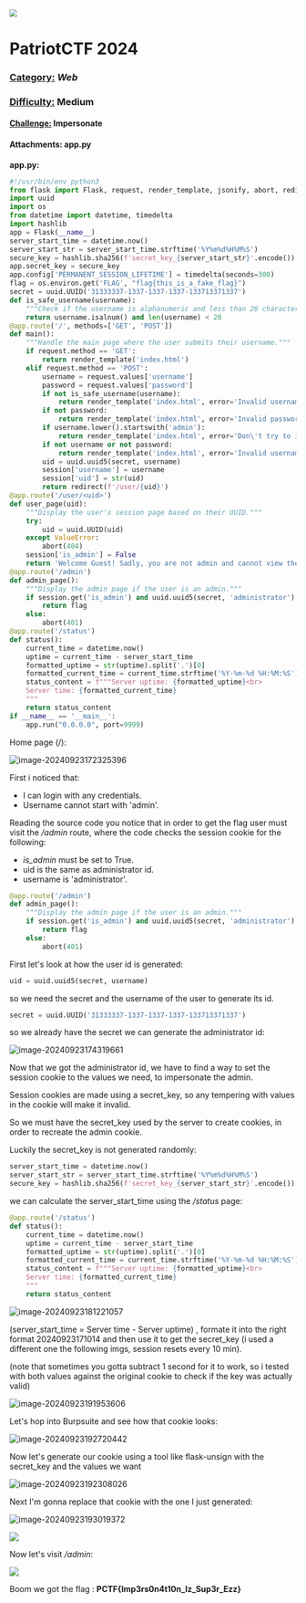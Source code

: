 <img src="./imgs/patriotctf/banner.png" style="zoom:80%;" />

# PatriotCTF 2024

### <u>Category:</u> 	*Web*

### <u>Difficulty:</u>	Medium

#### <u>Challenge:</u> 	Impersonate

#### Attachments:	app.py



**app.py:**

```python
#!/usr/bin/env python3
from flask import Flask, request, render_template, jsonify, abort, redirect, session
import uuid
import os
from datetime import datetime, timedelta
import hashlib
app = Flask(__name__)
server_start_time = datetime.now()
server_start_str = server_start_time.strftime('%Y%m%d%H%M%S')
secure_key = hashlib.sha256(f'secret_key_{server_start_str}'.encode()).hexdigest()
app.secret_key = secure_key
app.config['PERMANENT_SESSION_LIFETIME'] = timedelta(seconds=300)
flag = os.environ.get('FLAG', "flag{this_is_a_fake_flag}")
secret = uuid.UUID('31333337-1337-1337-1337-133713371337')
def is_safe_username(username):
    """Check if the username is alphanumeric and less than 20 characters."""
    return username.isalnum() and len(username) < 20
@app.route('/', methods=['GET', 'POST'])
def main():
    """Handle the main page where the user submits their username."""
    if request.method == 'GET':
        return render_template('index.html')
    elif request.method == 'POST':
        username = request.values['username']
        password = request.values['password']
        if not is_safe_username(username):
            return render_template('index.html', error='Invalid username')
        if not password:
            return render_template('index.html', error='Invalid password')
        if username.lower().startswith('admin'):
            return render_template('index.html', error='Don\'t try to impersonate administrator!')
        if not username or not password:
            return render_template('index.html', error='Invalid username or password')
        uid = uuid.uuid5(secret, username)
        session['username'] = username
        session['uid'] = str(uid)
        return redirect(f'/user/{uid}')
@app.route('/user/<uid>')
def user_page(uid):
    """Display the user's session page based on their UUID."""
    try:
        uid = uuid.UUID(uid)
    except ValueError:
        abort(404)
    session['is_admin'] = False
    return 'Welcome Guest! Sadly, you are not admin and cannot view the flag.'
@app.route('/admin')
def admin_page():
    """Display the admin page if the user is an admin."""
    if session.get('is_admin') and uuid.uuid5(secret, 'administrator') and session.get('username') == 'administrator':
        return flag
    else:
        abort(401)
@app.route('/status')
def status():
    current_time = datetime.now()
    uptime = current_time - server_start_time
    formatted_uptime = str(uptime).split('.')[0]
    formatted_current_time = current_time.strftime('%Y-%m-%d %H:%M:%S')
    status_content = f"""Server uptime: {formatted_uptime}<br>
    Server time: {formatted_current_time}
    """
    return status_content
if __name__ == '__main__':
    app.run("0.0.0.0", port=9999)

```



Home page (/):

![image-20240923172325396](./imgs/patriotctf/img1.png)

First i noticed that:

- I can login with any credentials.
- Username cannot start with 'admin'. 

Reading the source code you notice that in order to get the flag user must visit the */admin* route, where the code checks the session cookie for the following:

- *is_admin* must be set to True.
- uid is the same as administrator id.
- username is 'administrator'.

```python
@app.route('/admin')
def admin_page():
    """Display the admin page if the user is an admin."""
    if session.get('is_admin') and uuid.uuid5(secret, 'administrator') and session.get('username') == 'administrator':
        return flag
    else:
        abort(401)
```

First let's look at how the user id is generated:

```python
uid = uuid.uuid5(secret, username)
```

so we need the secret and the username of the user to generate its id.

```python
secret = uuid.UUID('31333337-1337-1337-1337-133713371337')
```

so we already have the secret we can generate the administrator id:

![image-20240923174319661](./imgs/patriotctf/img2.png)

Now that we got the administrator id, we have to find a way to set the session cookie to the values we need, to impersonate the admin.

Session cookies are made using a secret_key, so any tempering with values in the cookie will make it invalid.

So we must have the secret_key used by the server to create cookies, in order to recreate the admin cookie.

Luckily the secret_key is not generated randomly:

```python
server_start_time = datetime.now()
server_start_str = server_start_time.strftime('%Y%m%d%H%M%S')
secure_key = hashlib.sha256(f'secret_key_{server_start_str}'.encode()).hexdigest()
```

we can calculate the server_start_time using the */status* page:

```python
@app.route('/status')
def status():
    current_time = datetime.now()
    uptime = current_time - server_start_time
    formatted_uptime = str(uptime).split('.')[0]
    formatted_current_time = current_time.strftime('%Y-%m-%d %H:%M:%S')
    status_content = f"""Server uptime: {formatted_uptime}<br>
    Server time: {formatted_current_time}
    """
    return status_content
```

![image-20240923181221057](./imgs/patriotctf/img3.png)

(server_start_time = Server time - Server uptime) , formate it into the right format 20240923171014 and then use it to get the secret_key (i used a different one the following imgs, session resets every 10 min).

(note that sometimes you gotta subtract 1 second for it to work, so i tested with both values against the original cookie to check if the key was actually valid)

![image-20240923191953606](./imgs/patriotctf/img4.png)

Let's hop into Burpsuite and see how that cookie looks:

![image-20240923192720442](./imgs/patriotctf/img5.png)

Now let's generate our cookie using a tool like flask-unsign with the secret_key and the values we want

![image-20240923192308026](./imgs/patriotctf/img6.png)

Next I'm gonna replace that cookie with the one I just generated:

![image-20240923193019372](./imgs/patriotctf/img7.png)

![](./imgs/patriotctf/img8.png)

Now let's visit */admin*:

![](./imgs/patriotctf/img9.png)

Boom we got the flag :  **PCTF{Imp3rs0n4t10n_Iz_Sup3r_Ezz}**
